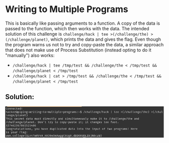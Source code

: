 # Writing to Multiple Programs

This is basically like passing arguments to a function. A copy of the data is passed to the function, which then works with the data.
The intended solution of this challenge is `challenge/hack | tee >(/challenge/the) >(/challenge/planet)`, which prints the data and gives the flag.
Even though the program warns us not to try and copy-paste the data, a similar approach that does not make use of Process Substitution (instead opting to do it "manually") also works: 
- `/challenge/hack | tee /tmp/test && /challenge/the < /tmp/test && /challenge/planet < /tmp/test`
- `/challenge/hack | cat > /tmp/test && /challenge/the < /tmp/test && /challenge/planet < /tmp/test`


## Solution:

![solution](10_Writing_to_Multiple_Programs.png)
